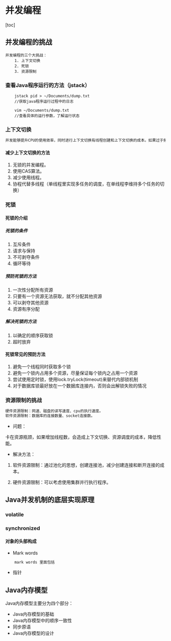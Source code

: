 # 并发编程
[toc]
## 并发编程的挑战
```
并发编程的三个大挑战：
    1. 上下文切换
    2. 死锁
    3. 资源限制
```

### 查看Java程序运行的方法（jstack）

```shell
    jstack pid > ~/Documents/dump.txt
    //获取java程序运行过程中的日志

    vim ~/Documents/dump.txt
    //查看具体的运行参数，了解运行状态
```

### 上下文切换

```txt
并发能够提升CPU的使用效率，同时进行上下文切换有线程创建和上下文切换的成本。如果过于频繁，可能会导致性能下降。
```

#### 减少上下文切换的方法

1. 无锁的并发编程。
2. 使用CAS算法。
3. 减少使用线程。
4. 协程代替多线程（单线程里实现多任务的调度，在单线程李维持多个任务的切换）

### 死锁

#### 死锁的介绍

##### 死锁的条件

1. 互斥条件
2. 请求与保持
3. 不可剥夺条件
4. 循环等待

##### 预防死锁的方法

1. 一次性分配所有资源
2. 只要有一个资源无法获取，就不分配其他资源
3. 可以剥夺其他资源
4. 资源有序分配

##### 解决死锁的方法

1. 以确定的顺序获取锁
2. 超时放弃

#### 死锁常见的预防方法

1. 避免一个线程同时获取多个锁
2. 避免一个锁内占用多个资源，尽量保证每个锁内之占用一个资源
3. 尝试使用定时锁，使用lock.tryLock(timeout)来替代内部锁机制
4. 对于数据库锁最好放在一个数据库连接内，否则会出解锁失败的情况


### 资源限制的挑战

```txt
硬件资源限制：网速、磁盘的读写速度、cpu的执行速度。
软件资源限制：数据库的连接数量、socket连接数。
```

+ 问题：

卡在资源瓶颈，如果增加线程数，会造成上下文切换、资源调度的成本，降低性能。

+ 解决方法：
1. 软件资源限制：通过池化的思想，创建连接池，减少创建连接和断开连接的成本。

2. 硬件资源限制：可以考虑使用集群并行执行程序。



## Java并发机制的底层实现原理

### volatile

### synchronized

#### 对象的头部构成

+ Mark words
```txt
    mark words 里面包括
```
+ 指针



## Java内存模型

Java内存模型主要分为四个部分：
+ Java内存模型的基础
+ Java内存模型中的顺序一致性
+ 同步原语
+ Java内存模型的设计
### 
